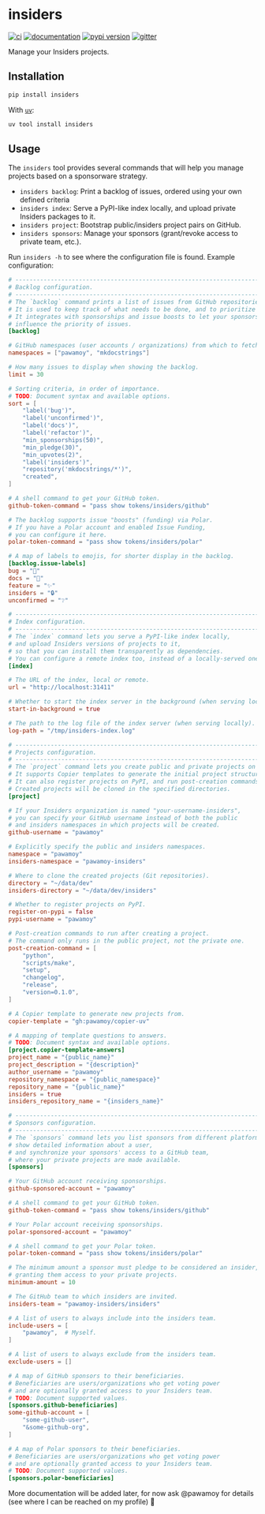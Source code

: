 # insiders

[![ci](https://github.com/pawamoy/insiders-project/workflows/ci/badge.svg)](https://github.com/pawamoy/insiders-project/actions?query=workflow%3Aci)
[![documentation](https://img.shields.io/badge/docs-mkdocs-708FCC.svg?style=flat)](https://pawamoy.github.io/insiders-project/)
[![pypi version](https://img.shields.io/pypi/v/insiders.svg)](https://pypi.org/project/insiders/)
[![gitter](https://badges.gitter.im/join%20chat.svg)](https://app.gitter.im/#/room/#insiders-project:gitter.im)

Manage your Insiders projects.

## Installation

```bash
pip install insiders
```

With [`uv`](https://docs.astral.sh/uv/):

```bash
uv tool install insiders
```

## Usage

The `insiders` tool provides several commands that will help you manage projects based on a sponsorware strategy.

- `insiders backlog`: Print a backlog of issues, ordered using your own defined criteria
- `insiders index`: Serve a PyPI-like index locally, and upload private Insiders packages to it.
- `insiders project`: Bootstrap public/insiders project pairs on GitHub.
- `insiders sponsors`: Manage your sponsors (grant/revoke access to private team, etc.).

Run `insiders -h` to see where the configuration file is found. Example configuration:

```toml
# --------------------------------------------------------------------------- #
# Backlog configuration.                                                      #
# --------------------------------------------------------------------------- #
# The `backlog` command prints a list of issues from GitHub repositories.
# It is used to keep track of what needs to be done, and to prioritize tasks.
# It integrates with sponsorships and issue boosts to let your sponsors
# influence the priority of issues.
[backlog]

# GitHub namespaces (user accounts / organizations) from which to fetch issues.
namespaces = ["pawamoy", "mkdocstrings"]

# How many issues to display when showing the backlog.
limit = 30

# Sorting criteria, in order of importance.
# TODO: Document syntax and available options.
sort = [
    "label('bug')",
    "label('unconfirmed')",
    "label('docs')",
    "label('refactor')",
    "min_sponsorships(50)",
    "min_pledge(30)",
    "min_upvotes(2)",
    "label('insiders')",
    "repository('mkdocstrings/*')",
    "created",
]

# A shell command to get your GitHub token.
github-token-command = "pass show tokens/insiders/github"

# The backlog supports issue "boosts" (funding) via Polar.
# If you have a Polar account and enabled Issue Funding,
# you can configure it here.
polar-token-command = "pass show tokens/insiders/polar"

# A map of labels to emojis, for shorter display in the backlog.
[backlog.issue-labels]
bug = "🐞"
docs = "📘"
feature = "✨"
insiders = "🔒"
unconfirmed = "❔"

# --------------------------------------------------------------------------- #
# Index configuration.                                                        #
# --------------------------------------------------------------------------- #
# The `index` command lets you serve a PyPI-like index locally,
# and upload Insiders versions of projects to it,
# so that you can install them transparently as dependencies.
# You can configure a remote index too, instead of a locally-served one.
[index]

# The URL of the index, local or remote.
url = "http://localhost:31411"

# Whether to start the index server in the background (when serving locally).
start-in-background = true

# The path to the log file of the index server (when serving locally).
log-path = "/tmp/insiders-index.log"

# --------------------------------------------------------------------------- #
# Projects configuration.                                                     #
# --------------------------------------------------------------------------- #
# The `project` command lets you create public and private projects on GitHub.
# It supports Copier templates to generate the initial project structure.
# It can also register projects on PyPI, and run post-creation commands.
# Created projects will be cloned in the specified directories.
[project]

# If your Insiders organization is named "your-username-insiders",
# you can specify your GitHub username instead of both the public
# and insiders namespaces in which projects will be created.
github-username = "pawamoy"

# Explicitly specify the public and insiders namespaces.
namespace = "pawamoy"
insiders-namespace = "pawamoy-insiders"

# Where to clone the created projects (Git repositories).
directory = "~/data/dev"
insiders-directory = "~/data/dev/insiders"

# Whether to register projects on PyPI.
register-on-pypi = false
pypi-username = "pawamoy"

# Post-creation commands to run after creating a project.
# The command only runs in the public project, not the private one.
post-creation-command = [
    "python",
    "scripts/make",
    "setup",
    "changelog",
    "release",
    "version=0.1.0",
]

# A Copier template to generate new projects from.
copier-template = "gh:pawamoy/copier-uv"

# A mapping of template questions to answers.
# TODO: Document syntax and available options.
[project.copier-template-answers]
project_name = "{public_name}"
project_description = "{description}"
author_username = "pawamoy"
repository_namespace = "{public_namespace}"
repository_name = "{public_name}"
insiders = true
insiders_repository_name = "{insiders_name}"

# --------------------------------------------------------------------------- #
# Sponsors configuration.                                                     #
# --------------------------------------------------------------------------- #
# The `sponsors` command lets you list sponsors from different platforms,
# show detailed information about a user,
# and synchronize your sponsors' access to a GitHub team,
# where your private projects are made available.
[sponsors]

# Your GitHub account receiving sponsorships.
github-sponsored-account = "pawamoy"

# A shell command to get your GitHub token.
github-token-command = "pass show tokens/insiders/github"

# Your Polar account receiving sponsorships.
polar-sponsored-account = "pawamoy"

# A shell command to get your Polar token.
polar-token-command = "pass show tokens/insiders/polar"

# The minimum amount a sponsor must pledge to be considered an insider,
# granting them access to your private projects.
minimum-amount = 10

# The GitHub team to which insiders are invited.
insiders-team = "pawamoy-insiders/insiders"

# A list of users to always include into the insiders team.
include-users = [
    "pawamoy",  # Myself.
]

# A list of users to always exclude from the insiders team.
exclude-users = []

# A map of GitHub sponsors to their beneficiaries.
# Beneficiaries are users/organizations who get voting power
# and are optionally granted access to your Insiders team.
# TODO: Document supported values.
[sponsors.github-beneficiaries]
some-github-account = [
    "some-github-user",
    "&some-github-org",
]

# A map of Polar sponsors to their beneficiaries.
# Beneficiaries are users/organizations who get voting power
# and are optionally granted access to your Insiders team.
# TODO: Document supported values.
[sponsors.polar-beneficiaries]
```

More documentation will be added later, for now ask @pawamoy for details (see where I can be reached on my profile) 🙂

